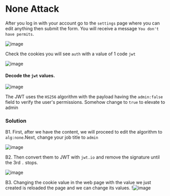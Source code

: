 # None Attack

After you log in with your account go to the `settings` page where you can edit anything then submit the form. You will receive a message `You don't have permits`.

![image](https://user-images.githubusercontent.com/63194321/133215758-de2cf0c3-f2f2-4f01-9886-90212714dbdb.png)

Check the cookies you will see `auth` with a value of 1 code `jwt`

![image](https://user-images.githubusercontent.com/63194321/132473506-9f92487f-0f79-4c5d-9ce4-73d8edb3ec47.png)

#### Decode the `jwt` values.
![image](https://user-images.githubusercontent.com/63194321/132473084-64c2f766-cf71-490c-9c34-6c70b36bfdd1.png)

The JWT uses the `HS256` algorithm with the payload having the `admin:false` field to verify the user's permissions. Somehow change to `true` to elevate to admin

### Solution
 B1. First, after we have the content, we will proceed to edit the algorithm to `alg:none`.Next, change your job title to `admin`
 
 ![image](https://user-images.githubusercontent.com/63194321/132475306-72bb43bc-266b-48aa-9e70-e6a33d436ffd.png)

 B2. Then convert them to JWT with `jwt.io` and remove the signature until the 3rd `.` stops.
 
 ![image](https://user-images.githubusercontent.com/63194321/132475727-b2c7ef02-246a-409d-ada8-5ac15b0c71e5.png)

 B3. Changing the cookie value in the web page with the value we just created is reloaded the page and we can change its values.
 !![image](https://user-images.githubusercontent.com/63194321/132477265-93f0c4d0-f01b-4d37-9736-d493149be6aa.png)


 
 

